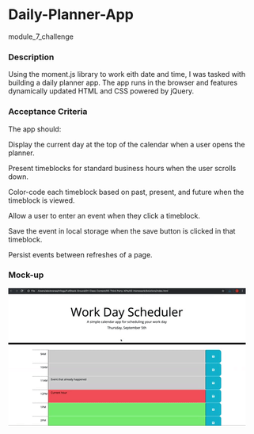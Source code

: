 # Daily-Planner-App
module_7_challenge

### Description

Using the moment.js library to work eith date and time, I was tasked with building a daily planner app. 
The app runs in the browser and features dynamically updated HTML and CSS powered by jQuery.

### Acceptance Criteria

The app should:

Display the current day at the top of the calendar when a user opens the planner.

Present timeblocks for standard business hours when the user scrolls down.

Color-code each timeblock based on past, present, and future when the timeblock is viewed.

Allow a user to enter an event when they click a timeblock.

Save the event in local storage when the save button is clicked in that timeblock.

Persist events between refreshes of a page.

### Mock-up

![demo](assets/images/05-third-party-apis-homework-demo.gif)
